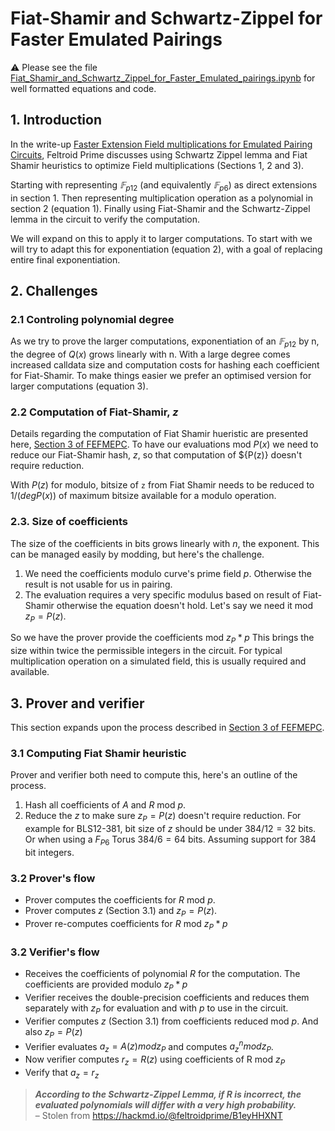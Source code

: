 # Fiat-Shamir and Schwartz-Zippel for Faster Emulated Pairings

:warning: Please see the file [Fiat_Shamir_and_Schwartz_Zippel_for_Faster_Emulated_pairings.ipynb](Fiat_Shamir_and_Schwartz_Zippel_for_Faster_Emulated_pairings.ipynb) for well formatted equations and code.

## 1. Introduction

In the write-up [Faster Extension Field multiplications for Emulated Pairing Circuits](https://hackmd.io/@feltroidprime/B1eyHHXNT#fn3), Feltroid Prime discusses using Schwartz Zippel lemma and Fiat Shamir heuristics to optimize Field multiplications (Sections 1, 2 and 3).

Starting with representing $𝔽_{p12}$ (and equivalently $𝔽_{p6}$) as direct extensions in section 1. Then representing multiplication operation as a polynomial in section 2 (equation 1). Finally using Fiat-Shamir and the Schwartz-Zippel lemma in the circuit to verify the computation.

We will expand on this to apply it to larger computations. To start with we will try to adapt this for exponentiation (equation 2), with a goal of replacing entire final exponentiation.

## 2. Challenges

### 2.1 Controling polynomial degree

As we try to prove the larger computations, exponentiation of an $𝔽_{p12}$ by n, the degree of ${Q(x)}$ grows linearly with n.
With a large degree comes increased calldata size and computation costs for hashing each coefficient for Fiat-Shamir. To make things easier we prefer an optimised version for larger computations (equation 3).

### 2.2 Computation of Fiat-Shamir, $z$

Details regarding the computation of Fiat Shamir hueristic are presented here, [Section 3 of FEFMEPC](https://hackmd.io/@feltroidprime/B1eyHHXNT#3-Using-Fiat-Shamir-and-the-Schwartz-Zippel-lemma-in-circuit). 
To have our evaluations mod ${P(x)}$ we need to reduce our Fiat-Shamir hash, $z$, so that computation of ${P(z)} doesn't require reduction.

With ${P(z)}$ for modulo, bitsize of `z` from Fiat Shamir needs to be reduced to $1/(deg P(x))$ of maximum bitsize available for a modulo operation.


### 2.3. Size of coefficients

The size of the coefficients in bits grows linearly with $n$, the exponent.
This can be managed easily by modding, but here's the challenge.
1. We need the coefficients modulo curve's prime field $p$. Otherwise the result is not usable for us in pairing.
2. The evaluation requires a very specific modulus based on result of Fiat-Shamir otherwise the equation doesn't hold. Let's say we need it mod $z_{P} = P(z)$.

So we have the prover provide the coefficients mod $z_{P}*p$
This brings the size within twice the permissible integers in the circuit. For typical multiplication operation on a simulated field, this is usually required and available.

## 3. Prover and verifier

This section expands upon the process described in [Section 3 of FEFMEPC](https://hackmd.io/@feltroidprime/B1eyHHXNT#3-Using-Fiat-Shamir-and-the-Schwartz-Zippel-lemma-in-circuit).

### 3.1 Computing Fiat Shamir heuristic

Prover and verifier both need to compute this, here's an outline of the process.

1. Hash all coefficients of $A$ and $R$ mod $p$.
2. Reduce the $z$ to make sure $z_{P} = P(z)$ doesn't require reduction. For example for BLS12-381, bit size of $z$ should be under $384 / 12 = 32$ bits. Or when using a $F_{P6}$ Torus $384 / 6 = 64$ bits. Assuming support for 384 bit integers.

### 3.2 Prover's flow

* Prover computes the coefficients for $R$ mod $p$.
* Prover computes $z$ (Section 3.1) and $z_{P} = P(z)$.
* Prover re-computes coefficients for $R$ mod $z_{P}*p$

### 3.2 Verifier's flow

* Receives the coefficients of polynomial $R$ for the computation. The coefficients are provided modulo $z_{P}*p$
* Verifier receives the double-precision coefficients and reduces them separately with $z_{P}$ for evaluation and with $p$ to use in the circuit.
* Verifier computes $z$ (Section 3.1) from coefficients reduced mod $p$. And also $z_{P} = P(z)$
* Verifier evaluates $a_z = A(z) mod z_{P}$ and computes $a_z^n mod z_{P}$.
* Now verifier computes $r_z = R(z)$ using coefficients of R mod $z_{P}$
* Verify that  $a_z = r_z$

> *__According to the Schwartz-Zippel Lemma, if R is incorrect, the evaluated polynomials will differ with a very high probability.__*  
&ndash; Stolen from https://hackmd.io/@feltroidprime/B1eyHHXNT
